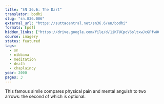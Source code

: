 ```yaml
---
title: "SN 36.6: The Dart"
translator: bodhi
slug: "sn.036.006"
external_url: "https://suttacentral.net/sn36.6/en/bodhi"
formats: [pdf]
hidden_links: ["https://drive.google.com/file/d/1iKTUCpcV6sltxwJcGPfwO0Jclxi_Lls_/view?usp=drivesdk"]
course: imagery
status: featured
tags:
  - sn
  - nibbana
  - meditation
  - death
  - chaplaincy
year: 2000
pages: 3
---
```


This famous simile compares physical pain and mental anguish to two arrows: the second of which is optional.
